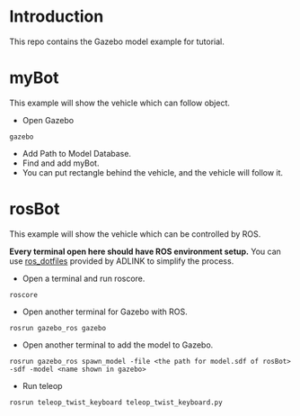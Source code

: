 # Introduction
This repo contains the Gazebo model example for tutorial.

# myBot
This example will show the vehicle which can follow object.

* Open Gazebo
```
gazebo
```
* Add Path to Model Database.
* Find and add myBot.
* You can put rectangle behind the vehicle, and the vehicle will follow it.

# rosBot
This example will show the vehicle which can be controlled by ROS.

**Every terminal open here should have ROS environment setup.**
You can use [ros_dotfiles](https://github.com/Adlink-ROS/ros_dotfiles) provided by ADLINK to simplify the process.

* Open a terminal and run roscore.
```
roscore
```
* Open another terminal for Gazebo with ROS.
```
rosrun gazebo_ros gazebo
```
* Open another terminal to add the model to Gazebo.
```
rosrun gazebo_ros spawn_model -file <the path for model.sdf of rosBot> -sdf -model <name shown in gazebo>
```
* Run teleop
```
rosrun teleop_twist_keyboard teleop_twist_keyboard.py
```
